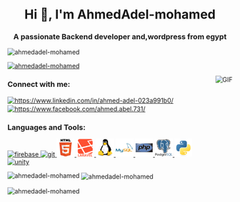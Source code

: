 <h1 align="center">Hi 👋, I'm AhmedAdel-mohamed</h1>
<h3 align="center">A passionate Backend developer and,wordpress from egypt</h3>

<p align="left"> <img src="https://komarev.com/ghpvc/?username=ahmedadel-mohamed&label=Profile%20views&color=0e75b6&style=flat" alt="ahmedadel-mohamed" /> </p>

<p align="left"> <a href="https://github.com/ryo-ma/github-profile-trophy"><img src="https://github-profile-trophy.vercel.app/?username=ahmedadel-mohamed" alt="ahmedadel-mohamed" /></a> </p>
<img align="right" alt="GIF" height="160px"
    src="https://cdn.dribbble.com/users/1162077/screenshots/3848914/programmer.gif" />

<h3 align="left">Connect with me:</h3>
<p align="left">
<a href="https://linkedin.com/in/https://www.linkedin.com/in/ahmed-adel-023a991b0/" target="blank"><img align="center" src="https://raw.githubusercontent.com/rahuldkjain/github-profile-readme-generator/master/src/images/icons/Social/linked-in-alt.svg" alt="https://www.linkedin.com/in/ahmed-adel-023a991b0/" height="30" width="40" /></a>
<a href="https://fb.com/https://www.facebook.com/ahmed.abel.731/" target="blank"><img align="center" src="https://raw.githubusercontent.com/rahuldkjain/github-profile-readme-generator/master/src/images/icons/Social/facebook.svg" alt="https://www.facebook.com/ahmed.abel.731/" height="30" width="40" /></a>
</p>

<h3 align="left">Languages and Tools:</h3>
<p align="left"> <a href="https://firebase.google.com/" target="_blank" rel="noreferrer"> <img src="https://www.vectorlogo.zone/logos/firebase/firebase-icon.svg" alt="firebase" width="40" height="40"/> </a> <a href="https://git-scm.com/" target="_blank" rel="noreferrer"> <img src="https://www.vectorlogo.zone/logos/git-scm/git-scm-icon.svg" alt="git" width="40" height="40"/> </a> <a href="https://www.w3.org/html/" target="_blank" rel="noreferrer"> <img src="https://raw.githubusercontent.com/devicons/devicon/master/icons/html5/html5-original-wordmark.svg" alt="html5" width="40" height="40"/> </a> <a href="https://laravel.com/" target="_blank" rel="noreferrer"> <img src="https://raw.githubusercontent.com/devicons/devicon/master/icons/laravel/laravel-plain-wordmark.svg" alt="laravel" width="40" height="40"/> </a> <a href="https://www.linux.org/" target="_blank" rel="noreferrer"> <img src="https://raw.githubusercontent.com/devicons/devicon/master/icons/linux/linux-original.svg" alt="linux" width="40" height="40"/> </a> <a href="https://www.mysql.com/" target="_blank" rel="noreferrer"> <img src="https://raw.githubusercontent.com/devicons/devicon/master/icons/mysql/mysql-original-wordmark.svg" alt="mysql" width="40" height="40"/> </a> <a href="https://www.php.net" target="_blank" rel="noreferrer"> <img src="https://raw.githubusercontent.com/devicons/devicon/master/icons/php/php-original.svg" alt="php" width="40" height="40"/> </a> <a href="https://www.postgresql.org" target="_blank" rel="noreferrer"> <img src="https://raw.githubusercontent.com/devicons/devicon/master/icons/postgresql/postgresql-original-wordmark.svg" alt="postgresql" width="40" height="40"/> </a> <a href="https://www.python.org" target="_blank" rel="noreferrer"> <img src="https://raw.githubusercontent.com/devicons/devicon/master/icons/python/python-original.svg" alt="python" width="40" height="40"/> </a> <a href="https://unity.com/" target="_blank" rel="noreferrer"> <img src="https://www.vectorlogo.zone/logos/unity3d/unity3d-icon.svg" alt="unity" width="40" height="40"/> </a> </p>

<p><img align="left" src="https://github-readme-stats.vercel.app/api/top-langs?username=ahmedadel-mohamed&show_icons=true&locale=en&layout=compact" alt="ahmedadel-mohamed" /></p>

<p>&nbsp;<img align="center" src="https://github-readme-stats.vercel.app/api?username=ahmedadel-mohamed&show_icons=true&locale=en" alt="ahmedadel-mohamed" /></p>

<p><img align="center" src="https://github-readme-streak-stats.herokuapp.com/?user=ahmedadel-mohamed&" alt="ahmedadel-mohamed" /></p>

